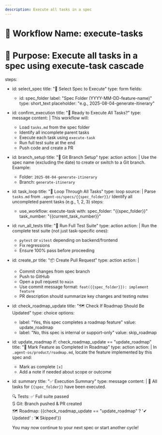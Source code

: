 ```yaml
---
description: Execute all tasks in a spec
---
```


# 🔧 Workflow Name: execute-tasks
# 📌 Purpose: Execute all tasks in a spec using execute-task cascade

steps:
  - id: select_spec
    title: "📄 Select Spec to Execute"
    type: form
    fields:
      - id: spec_folder
        label: "Spec Folder (YYYY-MM-DD-feature-name)"
        type: short_text
        placeholder: "e.g., 2025-08-04-generate-itinerary"

  - id: confirm_execution
    title: "🚀 Ready to Execute All Tasks?"
    type: message
    content: |
      This workflow will:
      - Load `tasks.md` from the spec folder
      - Identify all incomplete parent tasks
      - Execute each task using `execute-task`
      - Run full test suite at the end
      - Push code and create a PR

  - id: branch_setup
    title: "🌿 Git Branch Setup"
    type: action
    action: |
      Use the spec name (excluding the date) to create or switch to a Git branch.
      Example:
      - Folder: `2025-08-04-generate-itinerary`
      - Branch: `generate-itinerary`

  - id: task_loop
    title: "🔁 Loop Through All Tasks"
    type: loop
    source: |
      Parse `tasks.md` from `.agent-os/specs/{{spec_folder}}/`
      Identify all uncompleted parent tasks (e.g., 1, 2, 3)
    steps:
      - use_workflow: execute-task
        with:
          spec_folder: "{{spec_folder}}"
          task_number: "{{current_task_number}}"

  - id: run_all_tests
    title: "🧪 Run Full Test Suite"
    type: action
    action: |
      Run the complete test suite (not just task-specific ones):
      - `pytest` or `vitest` depending on backend/frontend
      - Fix regressions
      - Ensure 100% pass before proceeding

  - id: create_pr
    title: "📦 Create Pull Request"
    type: action
    action: |
      - Commit changes from spec branch
      - Push to GitHub
      - Open a pull request to `main`
      - Use commit message format: `feat({{spec_folder}}): implement feature`
      - PR description should summarize key changes and testing notes

  - id: check_roadmap_update
    title: "🗺️ Check If Roadmap Should Be Updated"
    type: choice
    options:
      - label: "Yes, this spec completes a roadmap feature"
        value: update_roadmap
      - label: "No, this spec is internal or support-only"
        value: skip_roadmap

  - id: update_roadmap
    if: check_roadmap_update == "update_roadmap"
    title: "📌 Mark Feature as Completed in Roadmap"
    type: action
    action: |
      In `.agent-os/product/roadmap.md`, locate the feature implemented by this spec and:
      - Mark as complete `[x]`
      - Add a note if needed about scope or outcome

  - id: summary
    title: "✅ Execution Summary"
    type: message
    content: |
      🎉 All tasks for `{{spec_folder}}` have been executed.

      🔍 Tests: ✅ Full suite passed  
      🔃 Git: Branch pushed & PR created  
      🗺️ Roadmap: {{check_roadmap_update == "update_roadmap" ? '✔ Updated' : '❌ Skipped'}}

      You may now continue to your next spec or start another cycle!

